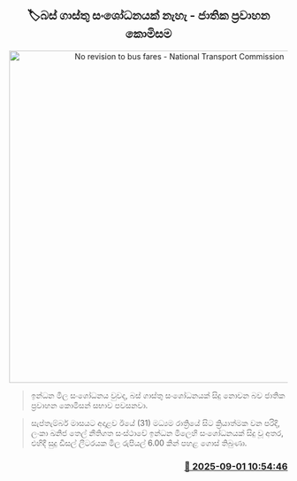 <p align='center'><b><h2 align='center' title='No revision to bus fares - National Transport Commission'>🏷බස් ගාස්තු සංශෝධනයක් නැහැ - ජාතික ප්‍රවාහන කොමිසම</h2></b></p>
<p align='center'><img src='https://helakuru.sgp1.cdn.digitaloceanspaces.com/esana/images/lib/bus1[1].jpg' width='600' alt='No revision to bus fares - National Transport Commission'></p>

> ඉන්ධන මිල සංශෝධනය වුවද, බස් ගාස්තු සංශෝධනයක් සිදු නොවන බව ජාතික ප්‍රවාහන කොමිසන් සභාව පවසනවා.

> සැප්තැම්බර් මාසයට අදාළව ඊයේ (31) මධ්‍යම රාත්‍රියේ සිට ක්‍රියාත්මක වන පරිදි, ලංකා ඛනිජ තෙල් නීතිගත සංස්ථාවේ ඉන්ධන මිලෙහි සංශෝධනයක් සිදු වූ අතර, එහිදී සුදු ඩීසල් ලීටරයක මිල රුපියල් 6.00 කින් පහළ ගොස් තිබුණා.



<h3 align='right'><a href='https://www.helakuru.lk/esana/p/113239/'>📅 2025-09-01 10:54:46</a></h3>
